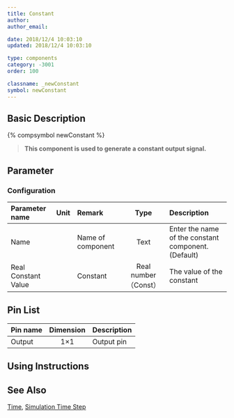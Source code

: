```yaml
---
title: Constant
author:
author_email:

date: 2018/12/4 10:03:10
updated: 2018/12/4 10:03:10

type: components
category: -3001
order: 100

classname: _newConstant
symbol: newConstant
---
```


## Basic Description

{% compsymbol newConstant %}

> **This component is used to generate a constant output signal.**

## Parameter

### Configuration

| Parameter name      | Unit | Remark            |         Type         | Description                                         |
| :------------------ | :--- | :---------------- | :------------------: | :-------------------------------------------------- |
| Name                |      | Name of component |         Text         | Enter the name of the constant component. (Default) |
| Real Constant Value |      | Constant          | Real number（Const） | The value of the constant                           |

## Pin List

| Pin name | Dimension | Description |
| :------- | :-------: | :---------- |
| Output   |    1×1    | Output pin  |

## Using Instructions

## See Also

[Time](comp_newTime.html), [Simulation Time Step](comp_newDeltaT.html)
